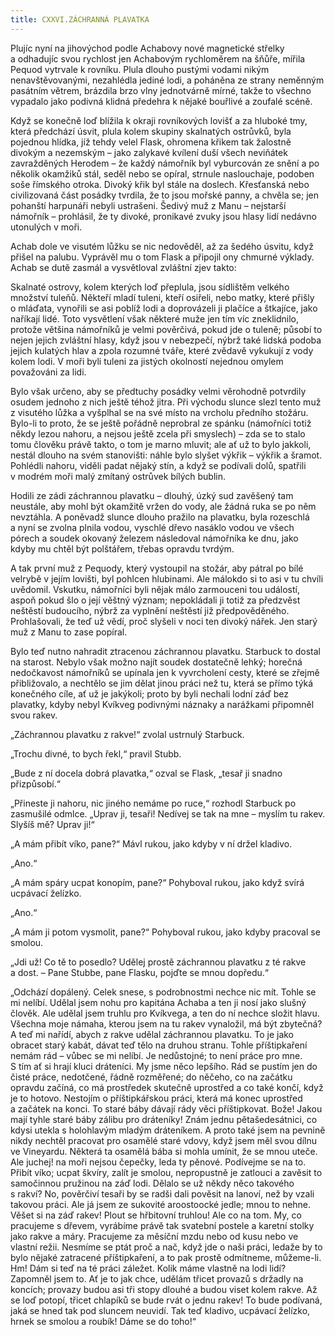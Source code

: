 ```yaml
---
title: CXXVI.ZÁCHRANNÁ PLAVATKA
---
```


Plujíc nyní na jihovýchod podle Achabovy nové magnetické střelky a odhadujíc svou rychlost jen Achabovým rychloměrem na šňůře, mířila Pequod vytrvale k rovníku. Plula dlouho pustými vodami nikým nenavštěvovanými, nezahlédla jediné lodi, a poháněna ze strany neměnným pasátním větrem, brázdila brzo vlny jednotvárně mírné, takže to všechno vypadalo jako podivná klidná předehra k nějaké bouřlivé a zoufalé scéně.

Když se konečně loď blížila k okraji rovníkových lovišť a za hluboké tmy, která předchází úsvit, plula kolem skupiny skalnatých ostrůvků, byla pojednou hlídka, jíž tehdy velel Flask, ohromena křikem tak žalostně divokým a nezemským – jako zalykavé kvílení duší všech neviňátek zavražděných Herodem – že každý námořník byl vyburcován ze snění a po několik okamžiků stál, seděl nebo se opíral, strnule naslouchaje, podoben soše římského otroka. Divoký křik byl stále na doslech. Křesťanská nebo civilizovaná část posádky tvrdila, že to jsou mořské panny, a chvěla se; jen pohanští harpunáři nebyli ustrašeni. Šedivý muž z Manu – nejstarší námořník – prohlásil, že ty divoké, pronikavé zvuky jsou hlasy lidí nedávno utonulých v moři.

Achab dole ve visutém lůžku se nic nedověděl, až za šedého úsvitu, když přišel na palubu. Vyprávěl mu o tom Flask a připojil ony chmurné výklady. Achab se dutě zasmál a vysvětloval zvláštní zjev takto:

Skalnaté ostrovy, kolem kterých loď přeplula, jsou sídlištěm velkého množství tuleňů. Někteří mladí tuleni, kteří osiřeli, nebo matky, které přišly o mláďata, vynořili se asi poblíž lodi a doprovázeli ji plačíce a štkajíce, jako naříkají lidé. Toto vysvětlení však některé muže jen tím víc zneklidnilo, protože většina námořníků je velmi pověrčivá, pokud jde o tuleně; působí to nejen jejich zvláštní hlasy, když jsou v nebezpečí, nýbrž také lidská podoba jejich kulatých hlav a zpola rozumné tváře, které zvědavě vykukují z vody kolem lodi. V moři byli tuleni za jistých okolností nejednou omylem považováni za lidi.

Bylo však určeno, aby se předtuchy posádky velmi věrohodně potvrdily osudem jednoho z nich ještě téhož jitra. Při východu slunce slezl tento muž z visutého lůžka a vyšplhal se na své místo na vrcholu předního stožáru. Bylo-li to proto, že se ještě pořádně neprobral ze spánku (námořníci totiž někdy lezou nahoru, a nejsou ještě zcela při smyslech) – zda se to stalo tomu člověku právě takto, o tom je marno mluvit; ale ať už to bylo jakkoli, nestál dlouho na svém stanovišti: náhle bylo slyšet výkřik – výkřik a šramot. Pohlédli nahoru, viděli padat nějaký stín, a když se podívali dolů, spatřili v modrém moři malý zmítaný ostrůvek bílých bublin.

Hodili ze zádi záchrannou plavatku – dlouhý, úzký sud zavěšený tam neustále, aby mohl být okamžitě vržen do vody, ale žádná ruka se po něm nevztáhla. A poněvadž slunce dlouho pražilo na plavatku, byla rozeschlá a nyní se zvolna plnila vodou, vyschlé dřevo nasáklo vodou ve všech pórech a soudek okovaný železem následoval námořníka ke dnu, jako kdyby mu chtěl být polštářem, třebas opravdu tvrdým.

A tak první muž z Pequody, který vystoupil na stožár, aby pátral po bílé velrybě v jejím lovišti, byl pohlcen hlubinami. Ale málokdo si to asi v tu chvíli uvědomil. Vskutku, námořníci byli nějak málo zarmouceni tou událostí, aspoň pokud šlo o její věštný význam; nepokládali ji totiž za předzvěst neštěstí budoucího, nýbrž za vyplnění neštěstí již předpověděného. Prohlašovali, že teď už vědí, proč slyšeli v noci ten divoký nářek. Jen starý muž z Manu to zase popíral.

Bylo teď nutno nahradit ztracenou záchrannou plavatku. Starbuck to dostal na starost. Nebylo však možno najít soudek dostatečně lehký; horečná nedočkavost námořníků se upínala jen k vyvrcholení cesty, které se zřejmě přibližovalo, a nechtělo se jim dělat jinou práci než tu, která se přímo týká konečného cíle, ať už je jakýkoli; proto by byli nechali lodní záď bez plavatky, kdyby nebyl Kvíkveg podivnými náznaky a narážkami připomněl svou rakev.

„Záchrannou plavatku z rakve!“ zvolal ustrnulý Starbuck.

„Trochu divné, to bych řekl,“ pravil Stubb.

„Bude z ní docela dobrá plavatka,“ ozval se Flask, „tesař ji snadno přizpůsobí.“

„Přineste ji nahoru, nic jiného nemáme po ruce,“ rozhodl Starbuck po zasmušilé odmlce. „Uprav ji, tesaři! Nedívej se tak na mne – myslím tu rakev. Slyšíš mě? Uprav ji!“

„A mám přibít víko, pane?“ Mávl rukou, jako kdyby v ní držel kladivo.

„Ano.“

„A mám spáry ucpat konopím, pane?“ Pohyboval rukou, jako když svírá ucpávací želízko.

„Ano.“

„A mám ji potom vysmolit, pane?“ Pohyboval rukou, jako kdyby pracoval se smolou.

„Jdi už! Co tě to posedlo? Udělej prostě záchrannou plavatku z té rakve a dost. – Pane Stubbe, pane Flasku, pojďte se mnou dopředu.“

„Odchází dopálený. Celek snese, s podrobnostmi nechce nic mít. Tohle se mi nelíbí. Udělal jsem nohu pro kapitána Achaba a ten ji nosí jako slušný člověk. Ale udělal jsem truhlu pro Kvíkvega, a ten do ní nechce složit hlavu. Všechna moje námaha, kterou jsem na tu rakev vynaložil, má být zbytečná? A teď mi nařídí, abych z rakve udělal záchrannou plavatku. To je jako obracet starý kabát, dávat teď tělo na druhou stranu. Tohle příštipkaření nemám rád – vůbec se mi nelíbí. Je nedůstojné; to není práce pro mne. S tím ať si hrají kluci dráteníci. My jsme něco lepšího. Rád se pustím jen do čisté práce, nedotčené, řádně rozměřené; do něčeho, co na začátku opravdu začíná, co má prostředek skutečně uprostřed a co také končí, když je to hotovo. Nestojím o příštipkářskou práci, která má konec uprostřed a začátek na konci. To staré báby dávají rády věci příštipkovat. Bože! Jakou mají tyhle staré báby zálibu pro dráteníky! Znám jednu pětašedesátnici, co kdysi utekla s holohlavým mladým dráteníkem. A proto také jsem na pevnině nikdy nechtěl pracovat pro osamělé staré vdovy, když jsem měl svou dílnu ve Vineyardu. Některá ta osamělá bába si mohla umínit, že se mnou uteče. Ale juchej! na moři nejsou čepečky, leda ty pěnové. Podívejme se na to. Přibít víko; ucpat škvíry, zalít je smolou, nepropustně je zatlouci a zavěsit to samočinnou pružinou na záď lodi. Dělalo se už někdy něco takového s rakví? No, pověrčiví tesaři by se radši dali pověsit na lanoví, než by vzali takovou práci. Ale já jsem ze sukovité aroostoocké jedle; mnou to nehne. Věšet si na záď rakev! Plout se hřbitovní truhlou! Ale co na tom. My, co pracujeme s dřevem, vyrábíme právě tak svatební postele a karetní stolky jako rakve a máry. Pracujeme za měsíční mzdu nebo od kusu nebo ve vlastní režii. Nesmíme se ptát proč a nač, když jde o naši práci, ledaže by to bylo nějaké zatracené příštipkaření, a to pak prostě odmítneme, můžeme-li. Hm! Dám si teď na té práci záležet. Kolik máme vlastně na lodi lidí? Zapomněl jsem to. Ať je to jak chce, udělám třicet provazů s držadly na koncích; provazy budou asi tři stopy dlouhé a budou viset kolem rakve. Až se loď potopí, třicet chlapíků se bude rvát o jednu rakev! To bude podívaná, jaká se hned tak pod sluncem neuvidí. Tak teď kladivo, ucpávací želízko, hrnek se smolou a roubík! Dáme se do toho!“
